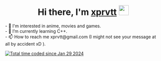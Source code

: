 <h1 align="center">Hi there, I'm <a href="https://github.com/xprvtt" target="_blank">xprvtt</a> 
<img src="https://github.com/blackcater/blackcater/raw/main/images/Hi.gif" height="32"/></h1>
- 👀 I'm interested in anime, movies and games.<br>
- 🌱 I’m currently learning С++.<br>
- 📫 How to reach me xprvtt@gmail.com (I might not see your message at all by accident xD ).<br>

<a href="https://wakatime.com/@018d551d-ea79-4bb8-9ea2-5f154fa99c60"><img src="https://wakatime.com/badge/user/018d551d-ea79-4bb8-9ea2-5f154fa99c60.svg" alt="Total time coded since Jan 29 2024" /></a> 
<!---
xprvtt/xprvtt is a ✨ special ✨ repository because its `README.md` (this file) appears on your GitHub profile.
You can click the Preview link to take a look at your changes.
--->
